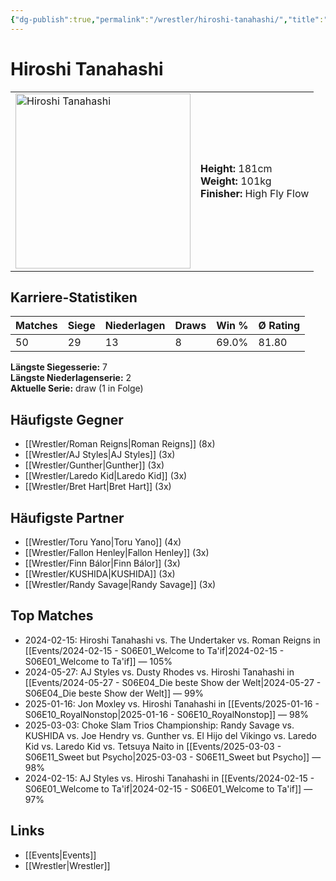 ```yaml
---
{"dg-publish":true,"permalink":"/wrestler/hiroshi-tanahashi/","title":"Hiroshi Tanahashi","tags":["wrestler"],"noteIcon":""}
---
```



# Hiroshi Tanahashi

<table>
        <tr>
        <td><img src="https://github.com/CptSpaulding1980/choke-slam-wrestling/releases/download/images/Hiroshi_Tanahashi.png" width="280" alt="Hiroshi Tanahashi"></td>
        <td>
        <b>Height:</b> 181cm<br>
        <b>Weight:</b> 101kg<br>
        <b>Finisher:</b> High Fly Flow<br>
        </td>
        </tr>
        </table>
        
## Karriere-Statistiken

| Matches | Siege | Niederlagen | Draws | Win % | Ø Rating |
|---------|-------|-------------|-------|-------|-----------|
| 50 | 29 | 13 | 8 | 69.0% | 81.80 |

**Längste Siegesserie:** 7<br>**Längste Niederlagenserie:** 2<br>**Aktuelle Serie:** draw (1 in Folge)


## Häufigste Gegner
- [[Wrestler/Roman Reigns\|Roman Reigns]] (8x)
- [[Wrestler/AJ Styles\|AJ Styles]] (3x)
- [[Wrestler/Gunther\|Gunther]] (3x)
- [[Wrestler/Laredo Kid\|Laredo Kid]] (3x)
- [[Wrestler/Bret Hart\|Bret Hart]] (3x)

## Häufigste Partner
- [[Wrestler/Toru Yano\|Toru Yano]] (4x)
- [[Wrestler/Fallon Henley\|Fallon Henley]] (3x)
- [[Wrestler/Finn Bálor\|Finn Bálor]] (3x)
- [[Wrestler/KUSHIDA\|KUSHIDA]] (3x)
- [[Wrestler/Randy Savage\|Randy Savage]] (3x)

## Top Matches
- 2024-02-15: Hiroshi Tanahashi vs. The Undertaker vs. Roman Reigns in [[Events/2024-02-15 - S06E01_Welcome to Ta'if\|2024-02-15 - S06E01_Welcome to Ta'if]] — 105%
- 2024-05-27: AJ Styles vs. Dusty Rhodes vs. Hiroshi Tanahashi in [[Events/2024-05-27 - S06E04_Die beste Show der Welt\|2024-05-27 - S06E04_Die beste Show der Welt]] — 99%
- 2025-01-16: Jon Moxley vs. Hiroshi Tanahashi in [[Events/2025-01-16 - S06E10_RoyalNonstop\|2025-01-16 - S06E10_RoyalNonstop]] — 98%
- 2025-03-03: Choke Slam Trios Championship: Randy Savage vs. KUSHIDA vs. Joe Hendry vs. Gunther vs. El Hijo del Vikingo vs. Laredo Kid vs. Laredo Kid vs. Tetsuya Naito in [[Events/2025-03-03 - S06E11_Sweet but Psycho\|2025-03-03 - S06E11_Sweet but Psycho]] — 98%
- 2024-02-15: AJ Styles vs. Hiroshi Tanahashi in [[Events/2024-02-15 - S06E01_Welcome to Ta'if\|2024-02-15 - S06E01_Welcome to Ta'if]] — 97%

## Links
- [[Events\|Events]]
- [[Wrestler\|Wrestler]]
